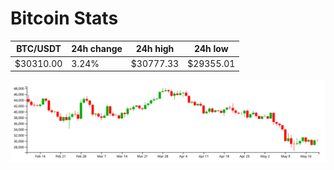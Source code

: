 # Bitcoin Stats

BTC/USDT|24h change|24h high|24h low|
|---|---|---|---|
|$30310.00|3.24%|$30777.33|$29355.01|

<img src="./chart.svg">
